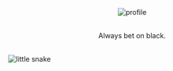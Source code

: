 <div align="center">
 <img src="https://raw.githubusercontent.com/sebastianjnuwu/sebastianjnuwu/d864300df6e07477d3912a155433711750bf6bee/imagens/dazai.png" alt="profile"/>
</div>
<br>
 <p align="center">
 <smail>Always bet on black.<smail>
 </p>
<br>
<img alt="little snake" src="https://github.com/mnlyx/mnlyx/hh.svg"/>
